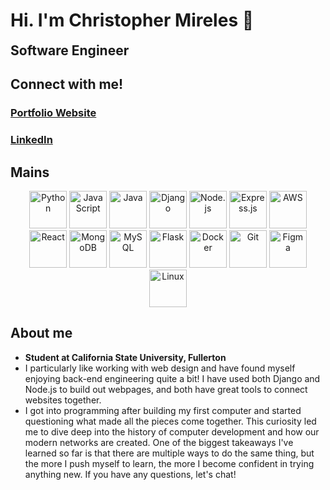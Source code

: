 # Hi. I'm Christopher Mireles 🦅 
**<span style="font-size: 1.5em;">Software Engineer</span>**

## Connect with me!
### [Portfolio Website](https://christophermireles.tech) 

### [LinkedIn](https://www.linkedin.com/in/christopher-mireles) 

## Mains

<p align="center">
  <img src="https://img.icons8.com/color/64/000000/python.png" alt="Python" width="60" height="60"/>
  <img src="https://img.icons8.com/color/64/000000/javascript.png" alt="JavaScript" width="60" height="60"/>
  <img src="https://img.icons8.com/color/64/000000/java-coffee-cup-logo.png" alt="Java" width="60" height="60"/>
  <img src="https://img.icons8.com/color/64/000000/django.png" alt="Django" width="60" height="60"/>
  <img src="https://img.icons8.com/color/64/000000/nodejs.png" alt="Node.js" width="60" height="60"/>
  <img src="https://img.icons8.com/color/64/000000/express-js.png" alt="Express.js" width="60" height="60"/>
  <img src="https://img.icons8.com/color/64/000000/amazon-web-services.png" alt="AWS" width="60" height="60"/>
  <img src="https://img.icons8.com/color/64/000000/react-native.png" alt="React" width="60" height="60"/>
  <img src="https://img.icons8.com/color/64/000000/mongodb.png" alt="MongoDB" width="60" height="60"/>
  <img src="https://img.icons8.com/color/64/000000/mysql-logo.png" alt="MySQL" width="60" height="60"/>
  <img src="https://img.icons8.com/color/64/000000/flask.png" alt="Flask" width="60" height="60"/>
  <img src="https://img.icons8.com/color/64/000000/docker.png" alt="Docker" width="60" height="60"/>
  <img src="https://img.icons8.com/color/64/000000/git.png" alt="Git" width="60" height="60"/>
  <img src="https://img.icons8.com/color/64/000000/figma.png" alt="Figma" width="60" height="60"/>
  <img src="https://img.icons8.com/color/64/000000/linux.png" alt="Linux" width="60" height="60"/>
</p>

## About me
- **Student at California State University, Fullerton**
- I particularly like working with web design and have found myself enjoying back-end engineering quite a bit! I have used both Django and Node.js to build out webpages, and both have great tools to connect websites together.
- I got into programming after building my first computer and started questioning what made all the pieces come together. This curiosity led me to dive deep into the history of computer development and how our modern networks are created. One of the biggest takeaways I've learned so far is that there are multiple ways to do the same thing, but the more I push myself to learn, the more I become confident in trying anything new. If you have any questions, let's chat!

<!--
**napalashe/napalashe** is a ✨ _special_ ✨ repository because its `README.md` (this file) appears on your GitHub profile.

Here are some ideas to get you started:

- 🔭 I’m currently working on ...
- 🌱 I’m currently learning ...
- 👯 I’m looking to collaborate on ...
- 🤔 I’m looking for help with ...
- 💬 Ask me about ...
- 📫 How to reach me: ...
- 😄 Pronouns: ...
- ⚡ Fun fact: ...
-->
